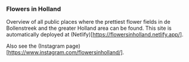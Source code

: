 ### Flowers in Holland

Overview of all public places where the prettiest flower fields in de Bollenstreek and the greater Holland area can be found. This site is automatically deployed at (Netlify)[https://flowersinholland.netlify.app/].

Also see the (Instagram page)[https://www.instagram.com/flowersinholland/].